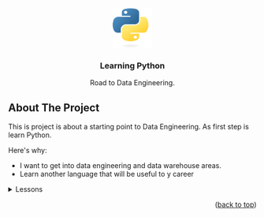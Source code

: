 <a id="readme-top"></a>

<!-- PROJECT LOGO -->
<br />
<div align="center">
  <a href="https://github.com/devaholic/pythonSink">
    <img src="logo.png" alt="Logo" width="80" height="80">
  </a>

<h3 align="center">Learning Python</h3>

  <p align="center">
    Road to Data Engineering.
  </p>
</div>

<!-- ABOUT THE PROJECT -->
## About The Project

This is project is about a starting point to Data Engineering. As first step is learn Python.

Here's why:
* I want to get into data engineering and data warehouse areas.
* Learn another language that will be useful to y career

<!-- TABLE OF CONTENTS -->
<details>
  <summary>Lessons</summary>
  <ol>
    <li>
        [a relative link](lesson01-helloWorld/install.md)
    </li>
    <li>
        [a relative link](lesson02-pythonBasics/pythonBasics.md)
    </li>
    <li>
        [a relative link](lesson03-operators/operators.md)
    </li>
  </ol>
</details>


<p align="right">(<a href="#readme-top">back to top</a>)</p>